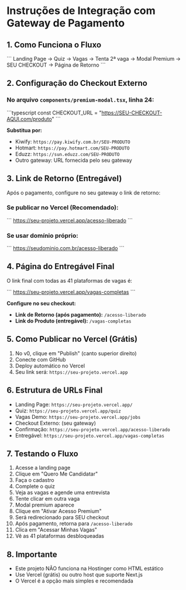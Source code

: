 # Instruções de Integração com Gateway de Pagamento

## 1. Como Funciona o Fluxo

\`\`\`
Landing Page → Quiz → Vagas → Tenta 2ª vaga → Modal Premium → SEU CHECKOUT → Página de Retorno
\`\`\`

## 2. Configuração do Checkout Externo

### No arquivo `components/premium-modal.tsx`, linha 24:

\`\`\`typescript
const CHECKOUT_URL = "https://SEU-CHECKOUT-AQUI.com/produto"
\`\`\`

**Substitua por:**
- Kiwify: `https://pay.kiwify.com.br/SEU-PRODUTO`
- Hotmart: `https://pay.hotmart.com/SEU-PRODUTO`
- Eduzz: `https://sun.eduzz.com/SEU-PRODUTO`
- Outro gateway: URL fornecida pelo seu gateway

## 3. Link de Retorno (Entregável)

Após o pagamento, configure no seu gateway o link de retorno:

### Se publicar no Vercel (Recomendado):
\`\`\`
https://seu-projeto.vercel.app/acesso-liberado
\`\`\`

### Se usar domínio próprio:
\`\`\`
https://seudominio.com.br/acesso-liberado
\`\`\`

## 4. Página do Entregável Final

O link final com todas as 41 plataformas de vagas é:

\`\`\`
https://seu-projeto.vercel.app/vagas-completas
\`\`\`

**Configure no seu checkout:**
- **Link de Retorno (após pagamento):** `/acesso-liberado`
- **Link do Produto (entregável):** `/vagas-completas`

## 5. Como Publicar no Vercel (Grátis)

1. No v0, clique em "Publish" (canto superior direito)
2. Conecte com GitHub
3. Deploy automático no Vercel
4. Seu link será: `https://seu-projeto.vercel.app`

## 6. Estrutura de URLs Final

- Landing Page: `https://seu-projeto.vercel.app/`
- Quiz: `https://seu-projeto.vercel.app/quiz`
- Vagas Demo: `https://seu-projeto.vercel.app/jobs`
- Checkout Externo: (seu gateway)
- Confirmação: `https://seu-projeto.vercel.app/acesso-liberado`
- Entregável: `https://seu-projeto.vercel.app/vagas-completas`

## 7. Testando o Fluxo

1. Acesse a landing page
2. Clique em "Quero Me Candidatar"
3. Faça o cadastro
4. Complete o quiz
5. Veja as vagas e agende uma entrevista
6. Tente clicar em outra vaga
7. Modal premium aparece
8. Clique em "Ativar Acesso Premium"
9. Será redirecionado para SEU checkout
10. Após pagamento, retorna para `/acesso-liberado`
11. Clica em "Acessar Minhas Vagas"
12. Vê as 41 plataformas desbloqueadas

## 8. Importante

- Este projeto NÃO funciona na Hostinger como HTML estático
- Use Vercel (grátis) ou outro host que suporte Next.js
- O Vercel é a opção mais simples e recomendada
